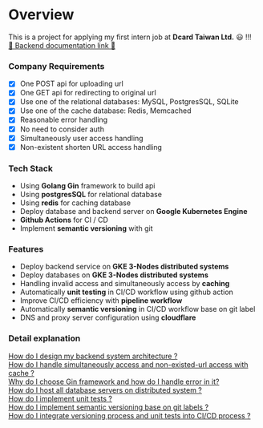 # Overview
This is a project for applying my first intern job at **Dcard Taiwan Ltd.** 😃 !!!  
[🔗 Backend documentation link 🔗](https://documenter.getpostman.com/view/12176709/UVypycK7)

### Company Requirements

- [x] One POST api for uploading url 
- [x] One GET api for redirecting to original url
- [x] Use one of the relational databases: MySQL, PostgresSQL, SQLite
- [x] Use one of the cache database: Redis, Memcached
- [x] Reasonable error handling
- [x] No need to consider auth
- [x] Simultaneously user access handling
- [x] Non-existent shorten URL access handling

### Tech Stack
* Using **Golang Gin** framework to build api
* Using **postgresSQL** for relational database
* Using **redis** for caching database
* Deploy database and backend server on **Google Kubernetes Engine**
* **Github Actions** for CI / CD
* Implement **semantic versioning** with git

### Features
* Deploy backend service on **GKE 3-Nodes distributed systems**
* Deploy databases on **GKE 3-Nodes distributed systems**
* Handling invalid access and simultaneously access by **caching**
* Automatically **unit testing** in CI/CD workflow using github action
* Improve CI/CD efficiency with **pipeline workflow**
* Automatically **semantic versioning** in CI/CD workflow base on git label
* DNS and proxy server configuration using **cloudflare**

### Detail explanation
[How do I design my backend system architecture ?](https://medium.com/@aaaa102234/crazy-go-day-k8s-system-design-for-go-gin-redis-postgresql-957c74b4b25)  
[How do I handle simultaneously access and non-existed-url access with cache ?](https://medium.com/@aaaa102234/crazy-go-day-access-caching-go-gin-redis-58d0446e9a3a)  
[Why do I choose Gin framework and how do I handle error in it?](https://medium.com/@aaaa102234/crazy-go-day-why-using-gin-for-golang-backend-9ca48ec5d855)  
[How do I host all database servers on distributed system ?]()  
[How do I implement unit tests ?](https://medium.com/@aaaa102234/crazy-go-day-simple-golang-unit-test-implementation-73518086496e)  
[How do I implement semantic versioning base on git labels ?]()  
[How do I integrate versioning process and unit tests into CI/CD process ?]()  





